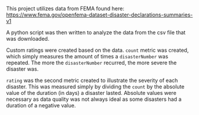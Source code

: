 This project utilizes data from FEMA found here: https://www.fema.gov/openfema-dataset-disaster-declarations-summaries-v1

A python script was then written to analyze the data from the csv file that was downloaded. 

Custom ratings were created based on the data. `count` metric was created, which simply measures the amount of times a `disasterNumber` was repeated. The more the `disasterNumber` recurred, the more severe the disaster was. 

`rating` was the second metric created to illustrate the severity of each disaster. This was measured simply by dividing the `count` by the absolute value of the duration (in days) a disaster lasted. Absolute values were necessary as data quality was not always ideal as some disasters had a duration of a negative value.

